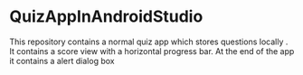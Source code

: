 # QuizAppInAndroidStudio
This repository contains a normal quiz app which stores questions locally . It contains a score view with a horizontal progress bar. At the end of the app it contains a alert dialog box 
